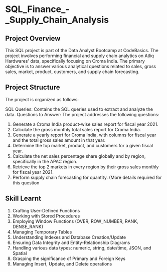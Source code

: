 # SQL_Finance_-_Supply_Chain_Analysis

## Project Overview
This SQL project is part of the Data Analyst Bootcamp at CodeBasics. The project involves performing financial and supply chain analytics on Atliq Hardwares' data, specifically focusing on Croma India. The primary objective is to answer various analytical questions related to sales, gross sales, market, product, customers, and supply chain forecasting.

## Project Structure
The project is organized as follows:

SQL Queries: Contains the SQL queries used to extract and analyze the data.
Questions to Answer: The project addresses the following questions:
1. Generate a Croma India product-wise sales report for fiscal year 2021.
2. Calculate the gross monthly total sales report for Croma India.
3. Generate a yearly report for Croma India, with columns for fiscal year and the total gross sales amount in that year.
4. Determine the top market, product, and customers for a given fiscal year.
5. Calculate the net sales percentage share globally and by region, specifically in the APAC region.
6. Retrieve the top 2 markets in every region by their gross sales monthly for fiscal year 2021.
7. Perform supply chain forecasting for quantity. (More details required for this question

## Skill Learnt

1. Crafting User-Defined Functions
2. Working with Stored Procedures
3. Employing Window Functions (OVER, ROW_NUMBER, RANK, DENSE_RANK)
4. Managing Temporary Tables
5. Understanding Indexes and Database Creation/Update
6. Ensuring Data Integrity and Entity-Relationship Diagrams
7. Handling various data types: numeric, string, date/time, JSON, and Spatial
8. Grasping the significance of Primary and Foreign Keys
9. Managing Insert, Update, and Delete operations



